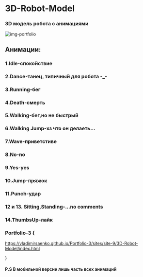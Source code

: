 # 3D-Robot-Model

### 3D модель робота с анимациями
 
![img-portfolio](https://user-images.githubusercontent.com/56477695/118872179-f2cb3e80-b8f0-11eb-8cf2-b80346162e39.jpg) 

## Анимации:

### 1.Idle-спокойствие

### 2.Dance-танец, типичный для робота -_-

### 3.Running-бег

### 4.Death-смерть

### 5.Walking-бег,но не быстрый

### 6.Walking Jump-хз что он делаеть...

### 7.Wave-приветстиве

### 8.No-no

### 9.Yes-yes

### 10.Jump-пряжок

### 11.Punch-удар

### 12 и 13. Sitting,Standing-...no comments

### 14.ThumbsUp-лайк

### Portfolio-3 {

https://vladimirsaenko.github.io/Portfolio-3/sites/site-9/3D-Robot-Model/index.html

}

#### P.S В мобильной версии лишь часть всех анимаций
